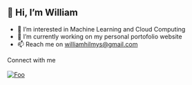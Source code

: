 ## 👋 Hi, I’m William

- 👀 I’m interested in Machine Learning and Cloud Computing
- 🌱 I’m currently working on my personal portofolio website
- 📫 Reach me on williamhilmys@gmail.com

Connect with me
<br/>
<br/>
<a href="https://www.linkedin.com/in/william-hilmy-susatyo-440732170/" rel="some text">![Foo](https://pbs.twimg.com/profile_images/1661161645857710081/6WtDIesg_400x400.png)</a>
<!---
williamhilmysusatyo/williamhilmysusatyo is a ✨ special ✨ repository because its `README.md` (this file) appears on your GitHub profile.
You can click the Preview link to take a look at your changes.
--->
